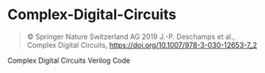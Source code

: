 # Complex-Digital-Circuits

> © Springer Nature Switzerland AG 2019
> J.-P. Deschamps et al., Complex Digital Circuits,
> https://doi.org/10.1007/978-3-030-12653-7_2

Complex Digital Circuits Verilog Code
